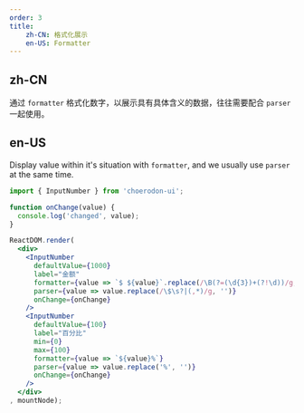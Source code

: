 ```yaml
---
order: 3
title:
    zh-CN: 格式化展示
    en-US: Formatter
---
```


## zh-CN

通过 `formatter` 格式化数字，以展示具有具体含义的数据，往往需要配合 `parser` 一起使用。

## en-US

Display value within it's situation with `formatter`, and we usually use `parser` at the same time.

````jsx
import { InputNumber } from 'choerodon-ui';

function onChange(value) {
  console.log('changed', value);
}

ReactDOM.render(
  <div>
    <InputNumber
      defaultValue={1000}
      label="金额"
      formatter={value => `$ ${value}`.replace(/\B(?=(\d{3})+(?!\d))/g, ',')}
      parser={value => value.replace(/\$\s?|(,*)/g, '')}
      onChange={onChange}
    />
    <InputNumber
      defaultValue={100}
      label="百分比"
      min={0}
      max={100}
      formatter={value => `${value}%`}
      parser={value => value.replace('%', '')}
      onChange={onChange}
    />
  </div>
, mountNode);
````
